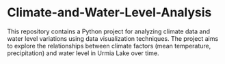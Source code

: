 # Climate-and-Water-Level-Analysis
This repository contains a Python project for analyzing climate data and water level variations using data visualization techniques. The project aims to explore the relationships between climate factors (mean temperature, precipitation) and water level in Urmia Lake over time.
